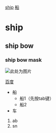[ship](#ship)
[船](#ship-bow-mask)

# ship
## ship bow
### ship bow mask

![此处为图片]()

[百度](https://www.baidu.com/)

- 船
  - 船1（先按tab键）
  - 船2
- 车

1. ab
2. sn
